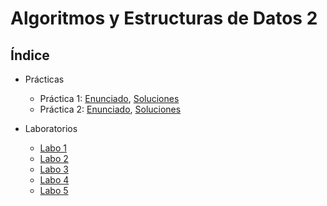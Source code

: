 # Algoritmos y Estructuras de Datos 2

## Índice


- Prácticas

  - Práctica 1: [Enunciado](Prácticas/Práctica_1/Especificacion.pdf), [Soluciones](Prácticas/Práctica_1)
  - Práctica 2: [Enunciado](Prácticas/Práctica_2/Complejidad.pdf), [Soluciones](Prácticas/Práctica_2)
  
- Laboratorios

  - [Labo 1](Laboratorio/Labo01)
  - [Labo 2](Laboratorio/Labo02)
  - [Labo 3](Laboratorio/Labo03)
  - [Labo 4](Laboratorio/Labo04)
  - [Labo 5](Laboratorio/Labo05)

